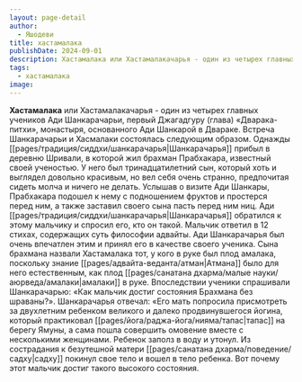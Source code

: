 ```yaml
---
layout: page-detail
author:
  - Яшодеви
title: хастамалака
publishDate: 2024-09-01
description: Хастамалака или Хастамалакачарья - один из четырех главных учеников Ади Шанкарачарьи, первый Джагадгуру (глава) «Дварака-питхи», монастыря, основанного Ади Шанкарой в Двараке.
tags:
  - хастамалака
image:
---
```

**Хастамалака** или Хастамалакачарья - один из четырех главных учеников Ади Шанкарачарьи, первый Джагадгуру (глава) «Дварака-питхи», монастыря, основанного Ади Шанкарой в Двараке. Встреча Шанкарачарьи и Хасмалаки состоялась следующим образом. Однажды [[pages/традиция/сиддхи/шанкарачарья|Шанкарачарья]] прибыл в деревню Шривали, в которой жил брахман Прабхакара, известный своей ученостью. У него был тринадцатилетний сын, который хоть и выглядел довольно красивым, но вел себя очень странно, предпочитая сидеть молча и ничего не делать. Услышав о визите Ади Шанкары, Прабхакара подошел к нему с подношением фруктов и простерся перед ним, а также заставил своего сына пасть перед ним ниц. Ади [[pages/традиция/сиддхи/шанкарачарья|Шанкарачарья]] обратился к этому мальчику и спросил его, кто он такой. Мальчик ответил в 12 стихах, содержащих суть философии адвайты. Ади Шанкарачарья был очень впечатлен этим и принял его в качестве своего ученика. Сына брахмана назвали Хастамалака тот, у кого в руке был плод амалака, поскольку знание [[pages/адвайта-веданта/атман|Атмана]] было для него естественным, как плод [[pages/санатана дхарма/малые науки/аюрведа/амалаки|амалаки]] в руке. Впоследствии ученики спрашивали Шанкарачарью: «Как мальчик достиг состояния Брахмана без шраваны?». Шанкарачарья отвечал: «Его мать попросила присмотреть за двухлетним ребенком великого и далеко продвинувшегося йогина, который практиковал [[pages/йога/раджа-йога/нияма/тапас|тапас]] на берегу Ямуны, а сама пошла совершить омовение вместе с несколькими женщинами. Ребенок заполз в воду и утонул. Из сострадания к безутешной матери [[pages/санатана дхарма/поведение/садху|садху]] покинул свое тело и вошел в тело ребенка. Вот почему этот мальчик достиг такого высокого состояния.

